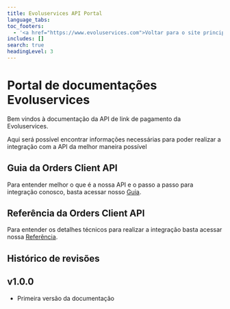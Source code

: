 ```yaml
---
title: Evoluservices API Portal
language_tabs:
toc_footers:
  - '<a href="https://www.evoluservices.com">Voltar para o site principal</a>'
includes: []
search: true
headingLevel: 3
---
```


# Portal de documentações Evoluservices

Bem vindos à documentação da API de link de pagamento da Evoluservices.

Aqui será possível encontrar informações necessárias para poder realizar a integração com a API da melhor maneira possível

## Guia da Orders Client API

Para entender melhor o que é a nossa API e o passo a passo para integração conosco, basta acessar nosso <a id="guideLink" href="./guideOrders.html">Guia</a>.

## Referência da Orders Client API
Para entender os detalhes técnicos para realizar a integração basta acessar nossa <a id="referenceLink" href="./reference.html">Referência</a>.

## Histórico de revisões

## v1.0.0
* Primeira versão da documentação